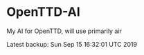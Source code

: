 # OpenTTD-AI
My AI for OpenTTD, will use primarily air

Latest backup: Sun Sep 15 16:32:01 UTC 2019
